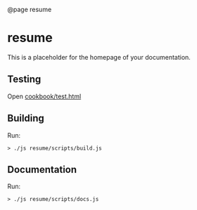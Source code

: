 @page resume

# resume

This is a placeholder for the homepage of your documentation.

## Testing

Open [cookbook/test.html](../test.html)

## Building

Run:

    > ./js resume/scripts/build.js
    
## Documentation

Run:

    > ./js resume/scripts/docs.js